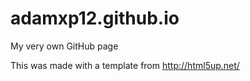 adamxp12.github.io
==================
My very own GitHub page

This was made with a template from http://html5up.net/
